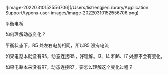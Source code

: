 ![image-20220310152556706](/Users/lishengjie/Library/Application Support/typora-user-images/image-20220310152556706.png)

平衡电桥  

如何理解动态变化？



平衡状态下，R5 处左右电势相同，所以R5 没有电流  



如果电路本就没有R5，动态连接R5，好理解。I3、I4 和I6、I7 处都不会有变化。

如果电路本来没有R7，动态连接R7，要怎么理解这个变化过程？






